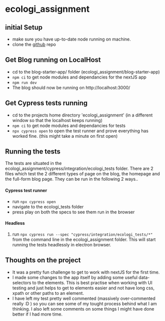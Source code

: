 # ecologi_assignment

## initial Setup
- make sure you have up-to-date node running on machine.
- clone the [github](https://github.com/K3ithHack3tt/ecologi_assignment) repo

## Get Blog running on LocalHost
- cd to the blog-starter-app/ folder (ecologi_assignment/blog-starter-app)
- `npm ci` to get node modules and dependancies for the nextJS app
- `npm run dev`
- The blog should now be running on http://localhost:3000/

## Get Cypress tests running
- cd to the projects home directory 'ecologi_assignment' (in a different window so that the localhost keeps running)
- `npm ci` to get node modules and dependancies for tests
- `npx cypress open` to open the test runner and prove everything has worked fine. (this might take a minute on first open)

## Running the tests
The tests are situated in the ecologi_assignment/cypress/integration/ecologi_tests folder. There are 2 files which test the 2 different types of page on the blog, the homepage and the full-form blog page.
They can be run in the following 2 ways..

#### Cypress test runner
- run `npx cypress open`
- navigate to the ecologi_tests folder
- press play on both the specs to see them run in the browser

#### Headless
1. run `npx cypress run --spec "cypress/integration/ecologi_tests/*"` from the command line in the ecologi_assignment folder. 
This will start running the tests headlessly in electron browser.


## Thoughts on the project
- It was a pretty fun challenge to get to work with nextJS for the first time.
- I made some changes to the app itself by adding some useful data-selectors to the elements. This is best practise when working with UI testing and just helps to get to elements easier and not have long css, xpath or other paths to an element.
- I have left my test pretty well commented (massively over-commented really :D ) so you can see some of my tought process behind what I am thinking. I also left some comments on some things I might have done better if I had more time.
